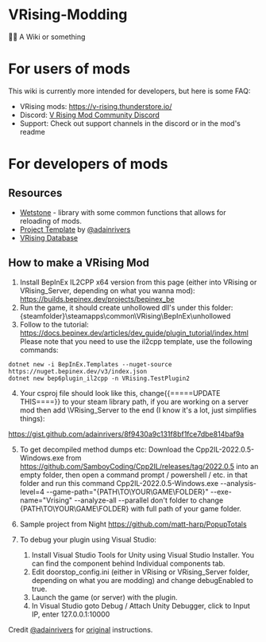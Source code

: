 # VRising-Modding
🧛‍♂️ A Wiki or something

# For users of mods
This wiki is currently more intended for developers, but here is some FAQ:
- VRising mods: https://v-rising.thunderstore.io/
- Discord: [V Rising Mod Community Discord](https://discord.gg/QG2FmueAG9)
- Support: Check out support channels in the discord or in the mod's readme

# For developers of mods
## Resources
- [Wetstone](https://molenzwiebel.github.io/Wetstone/) - library with some common functions that allows for reloading of mods.
- [Project Template](https://github.com/adainrivers/VRising.ProjectTemplate/) by [@adainrivers](github.com/adainrivers/)
- [VRising Database](https://gaming.tools/vrising)

## How to make a VRising Mod
1. Install BepInEx IL2CPP x64 version from this page (either into VRising or VRising_Server, depending on what you wanna mod):
https://builds.bepinex.dev/projects/bepinex_be
2. Run the game, it should create unhollowed dll's under this folder: {steamfolder}\steamapps\common\VRising\BepInEx\unhollowed
3. Follow to the tutorial:
https://docs.bepinex.dev/articles/dev_guide/plugin_tutorial/index.html
Please note that you need to use the il2cpp template, use the following commands:
```
dotnet new -i BepInEx.Templates --nuget-source https://nuget.bepinex.dev/v3/index.json
dotnet new bep6plugin_il2cpp -n VRising.TestPlugin2
```
4. Your csproj file should look like this, change{{=====UPDATE THIS====}} to your steam library path, if you are working on a server mod then add \VRising_Server to the end (I know it's a lot, just simplifies things):

https://gist.github.com/adainrivers/8f9430a9c131f8bf1fce7dbe814baf9a

5. To get decompiled method dumps etc:
Download the Cpp2IL-2022.0.5-Windows.exe from https://github.com/SamboyCoding/Cpp2IL/releases/tag/2022.0.5 into an empty folder, then open a command prompt / powershell / etc. in that folder and run this command Cpp2IL-2022.0.5-Windows.exe --analysis-level=4 --game-path="{PATH\TO\YOUR\GAME\FOLDER}" --exe-name="Vrising" --analyze-all --parallel don't folder to change {PATH\TO\YOUR\GAME\FOLDER} with full path of your game folder. 

6. Sample project from  Night  https://github.com/matt-harp/PopupTotals

7. To debug your plugin using Visual Studio:
   1. Install Visual Studio Tools for Unity using Visual Studio Installer. You can find the component behind Individual components tab.
   2. Edit doorstop_config.ini (either in VRising or VRising_Server folder, depending on what you are modding) and change debugEnabled to true.
   3. Launch the game (or server) with the plugin.
   4. In Visual Studio goto Debug / Attach Unity Debugger, click to Input IP, enter 127.0.0.1:10000 

Credit [@adainrivers](github.com/adainrivers/) for [original](https://discord.com/channels/978094827830915092/978159368312881192/980453110906511410) instructions.
